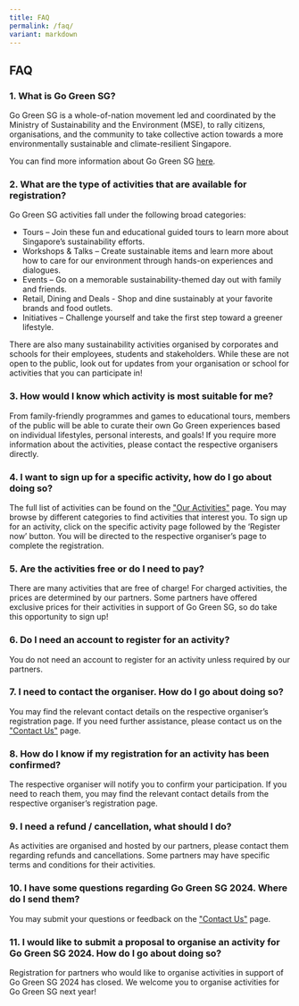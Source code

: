 ```yaml
---
title: FAQ
permalink: /faq/
variant: markdown
---
```

## **FAQ**

### 1. What is Go Green SG?
Go Green SG is a whole-of-nation movement led and coordinated by the Ministry of Sustainability and the Environment (MSE), to rally citizens, organisations, and the community
to take collective action towards a more environmentally sustainable and climate-resilient Singapore.

You can find more information about Go Green SG [here](/about/our-story/).

### 2. What are the type of activities that are available for registration?
Go Green SG activities fall under the following broad categories:
- Tours – Join these fun and educational guided tours to learn more about Singapore’s
sustainability efforts.
- Workshops &amp; Talks – Create sustainable items and learn more about how to care for our environment
through hands-on experiences and dialogues.
- Events – Go on a memorable sustainability-themed day out with family and friends.
- Retail, Dining and Deals - Shop and dine sustainably at your favorite brands and food outlets.
- Initiatives – Challenge yourself and take the first step toward a greener lifestyle.<br>

There are also many sustainability activities organised by corporates and schools for their employees,
students and stakeholders. While these are not open to the public, look out for updates from your
organisation or school for activities that you can participate in!

### 3. How would I know which activity is most suitable for me?
From family-friendly programmes and games to educational tours, members of the public will be able to
curate their own Go Green experiences based on individual lifestyles, personal interests, and goals! If
you require more information about the activities, please contact the respective organisers directly.

### 4. I want to sign up for a specific activity, how do I go about doing so?
The full list of activities can be found on the ["Our Activities"](/2024/tours/) page. You may browse by different categories to find activities that interest you. To sign up for an activity, click on the specific activity page followed by the ‘Register now’ button. You will be directed to the respective organiser’s page to complete the registration.

### 5. Are the activities free or do I need to pay?
There are many activities that are free of charge! For charged activities, the prices are determined by our partners. Some partners have offered exclusive prices for their activities in support of Go Green SG, so do take this opportunity to sign up! 

### 6. Do I need an account to register for an activity?
You do not need an account to register for an activity unless required by our partners.

### 7. I need to contact the organiser. How do I go about doing so?
You may find the relevant contact details on the respective organiser’s registration page. If you need
further assistance, please contact us on the ["Contact Us"](/contact/) page. 

### 8. How do I know if my registration for an activity has been confirmed? 
The respective organiser will notify you to confirm your participation. If you need to reach them, you
may find the relevant contact details from the respective organiser’s registration page.

### 9. I need a refund / cancellation, what should I do?
As activities are organised and hosted by our partners, please contact them regarding refunds and
cancellations. Some partners may have specific terms and conditions for their activities.

### 10. I have some questions regarding Go Green SG 2024. Where do I send them?
You may submit your questions or feedback on the ["Contact Us"](/contact/) page.

### 11. I would like to submit a proposal to organise an activity for Go Green SG 2024. How do I go about doing so?
Registration for partners who would like to organise activities in support of Go Green SG 2024 has closed. We welcome you to organise activities for Go Green SG next year!